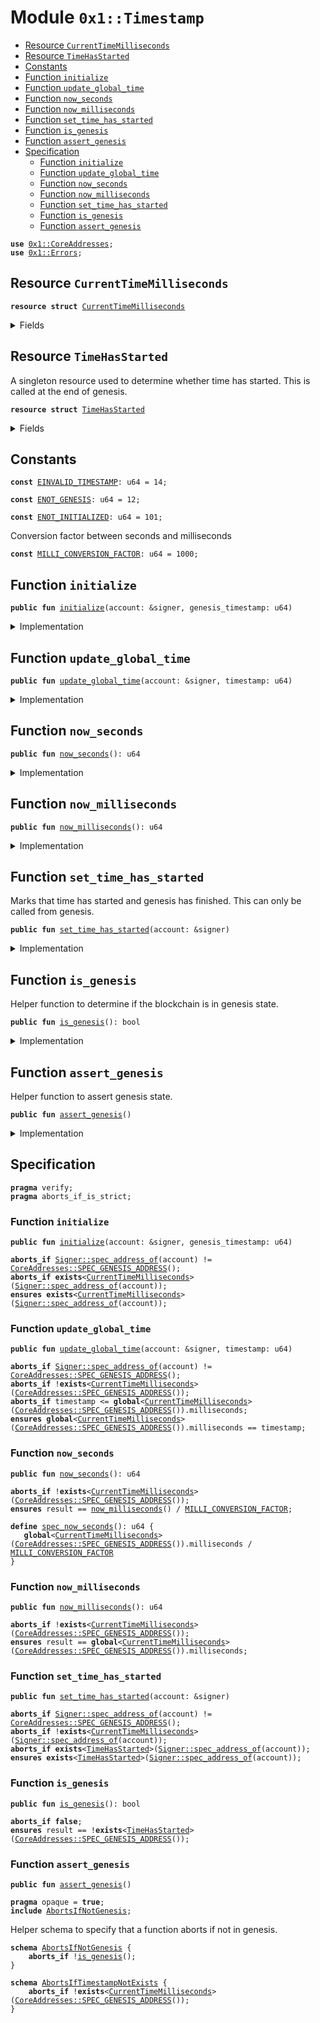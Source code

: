 
<a name="0x1_Timestamp"></a>

# Module `0x1::Timestamp`



-  [Resource `CurrentTimeMilliseconds`](#0x1_Timestamp_CurrentTimeMilliseconds)
-  [Resource `TimeHasStarted`](#0x1_Timestamp_TimeHasStarted)
-  [Constants](#@Constants_0)
-  [Function `initialize`](#0x1_Timestamp_initialize)
-  [Function `update_global_time`](#0x1_Timestamp_update_global_time)
-  [Function `now_seconds`](#0x1_Timestamp_now_seconds)
-  [Function `now_milliseconds`](#0x1_Timestamp_now_milliseconds)
-  [Function `set_time_has_started`](#0x1_Timestamp_set_time_has_started)
-  [Function `is_genesis`](#0x1_Timestamp_is_genesis)
-  [Function `assert_genesis`](#0x1_Timestamp_assert_genesis)
-  [Specification](#@Specification_1)
    -  [Function `initialize`](#@Specification_1_initialize)
    -  [Function `update_global_time`](#@Specification_1_update_global_time)
    -  [Function `now_seconds`](#@Specification_1_now_seconds)
    -  [Function `now_milliseconds`](#@Specification_1_now_milliseconds)
    -  [Function `set_time_has_started`](#@Specification_1_set_time_has_started)
    -  [Function `is_genesis`](#@Specification_1_is_genesis)
    -  [Function `assert_genesis`](#@Specification_1_assert_genesis)


<pre><code><b>use</b> <a href="CoreAddresses.md#0x1_CoreAddresses">0x1::CoreAddresses</a>;
<b>use</b> <a href="Errors.md#0x1_Errors">0x1::Errors</a>;
</code></pre>



<a name="0x1_Timestamp_CurrentTimeMilliseconds"></a>

## Resource `CurrentTimeMilliseconds`



<pre><code><b>resource</b> <b>struct</b> <a href="Timestamp.md#0x1_Timestamp_CurrentTimeMilliseconds">CurrentTimeMilliseconds</a>
</code></pre>



<details>
<summary>Fields</summary>


<dl>
<dt>
<code>milliseconds: u64</code>
</dt>
<dd>

</dd>
</dl>


</details>

<a name="0x1_Timestamp_TimeHasStarted"></a>

## Resource `TimeHasStarted`

A singleton resource used to determine whether time has started. This
is called at the end of genesis.


<pre><code><b>resource</b> <b>struct</b> <a href="Timestamp.md#0x1_Timestamp_TimeHasStarted">TimeHasStarted</a>
</code></pre>



<details>
<summary>Fields</summary>


<dl>
<dt>
<code>dummy_field: bool</code>
</dt>
<dd>

</dd>
</dl>


</details>

<a name="@Constants_0"></a>

## Constants


<a name="0x1_Timestamp_EINVALID_TIMESTAMP"></a>



<pre><code><b>const</b> <a href="Timestamp.md#0x1_Timestamp_EINVALID_TIMESTAMP">EINVALID_TIMESTAMP</a>: u64 = 14;
</code></pre>



<a name="0x1_Timestamp_ENOT_GENESIS"></a>



<pre><code><b>const</b> <a href="Timestamp.md#0x1_Timestamp_ENOT_GENESIS">ENOT_GENESIS</a>: u64 = 12;
</code></pre>



<a name="0x1_Timestamp_ENOT_INITIALIZED"></a>



<pre><code><b>const</b> <a href="Timestamp.md#0x1_Timestamp_ENOT_INITIALIZED">ENOT_INITIALIZED</a>: u64 = 101;
</code></pre>



<a name="0x1_Timestamp_MILLI_CONVERSION_FACTOR"></a>

Conversion factor between seconds and milliseconds


<pre><code><b>const</b> <a href="Timestamp.md#0x1_Timestamp_MILLI_CONVERSION_FACTOR">MILLI_CONVERSION_FACTOR</a>: u64 = 1000;
</code></pre>



<a name="0x1_Timestamp_initialize"></a>

## Function `initialize`



<pre><code><b>public</b> <b>fun</b> <a href="Timestamp.md#0x1_Timestamp_initialize">initialize</a>(account: &signer, genesis_timestamp: u64)
</code></pre>



<details>
<summary>Implementation</summary>


<pre><code><b>public</b> <b>fun</b> <a href="Timestamp.md#0x1_Timestamp_initialize">initialize</a>(account: &signer, genesis_timestamp: u64) {
    // Only callable by the Genesis address
    <a href="CoreAddresses.md#0x1_CoreAddresses_assert_genesis_address">CoreAddresses::assert_genesis_address</a>(account);
    <b>let</b> milli_timer = <a href="Timestamp.md#0x1_Timestamp_CurrentTimeMilliseconds">CurrentTimeMilliseconds</a> {milliseconds: genesis_timestamp};
    move_to&lt;<a href="Timestamp.md#0x1_Timestamp_CurrentTimeMilliseconds">CurrentTimeMilliseconds</a>&gt;(account, milli_timer);
}
</code></pre>



</details>

<a name="0x1_Timestamp_update_global_time"></a>

## Function `update_global_time`



<pre><code><b>public</b> <b>fun</b> <a href="Timestamp.md#0x1_Timestamp_update_global_time">update_global_time</a>(account: &signer, timestamp: u64)
</code></pre>



<details>
<summary>Implementation</summary>


<pre><code><b>public</b> <b>fun</b> <a href="Timestamp.md#0x1_Timestamp_update_global_time">update_global_time</a>(account: &signer, timestamp: u64) <b>acquires</b> <a href="Timestamp.md#0x1_Timestamp_CurrentTimeMilliseconds">CurrentTimeMilliseconds</a> {
    <a href="CoreAddresses.md#0x1_CoreAddresses_assert_genesis_address">CoreAddresses::assert_genesis_address</a>(account);
    //Do not <b>update</b> time before time start.
    <b>let</b> global_milli_timer = borrow_global_mut&lt;<a href="Timestamp.md#0x1_Timestamp_CurrentTimeMilliseconds">CurrentTimeMilliseconds</a>&gt;(<a href="CoreAddresses.md#0x1_CoreAddresses_GENESIS_ADDRESS">CoreAddresses::GENESIS_ADDRESS</a>());
    <b>assert</b>(timestamp &gt; global_milli_timer.milliseconds, <a href="Errors.md#0x1_Errors_invalid_argument">Errors::invalid_argument</a>(<a href="Timestamp.md#0x1_Timestamp_EINVALID_TIMESTAMP">EINVALID_TIMESTAMP</a>));
    global_milli_timer.milliseconds = timestamp;
}
</code></pre>



</details>

<a name="0x1_Timestamp_now_seconds"></a>

## Function `now_seconds`



<pre><code><b>public</b> <b>fun</b> <a href="Timestamp.md#0x1_Timestamp_now_seconds">now_seconds</a>(): u64
</code></pre>



<details>
<summary>Implementation</summary>


<pre><code><b>public</b> <b>fun</b> <a href="Timestamp.md#0x1_Timestamp_now_seconds">now_seconds</a>(): u64 <b>acquires</b> <a href="Timestamp.md#0x1_Timestamp_CurrentTimeMilliseconds">CurrentTimeMilliseconds</a> {
    <a href="Timestamp.md#0x1_Timestamp_now_milliseconds">now_milliseconds</a>() / <a href="Timestamp.md#0x1_Timestamp_MILLI_CONVERSION_FACTOR">MILLI_CONVERSION_FACTOR</a>
}
</code></pre>



</details>

<a name="0x1_Timestamp_now_milliseconds"></a>

## Function `now_milliseconds`



<pre><code><b>public</b> <b>fun</b> <a href="Timestamp.md#0x1_Timestamp_now_milliseconds">now_milliseconds</a>(): u64
</code></pre>



<details>
<summary>Implementation</summary>


<pre><code><b>public</b> <b>fun</b> <a href="Timestamp.md#0x1_Timestamp_now_milliseconds">now_milliseconds</a>(): u64 <b>acquires</b> <a href="Timestamp.md#0x1_Timestamp_CurrentTimeMilliseconds">CurrentTimeMilliseconds</a> {
    borrow_global&lt;<a href="Timestamp.md#0x1_Timestamp_CurrentTimeMilliseconds">CurrentTimeMilliseconds</a>&gt;(<a href="CoreAddresses.md#0x1_CoreAddresses_GENESIS_ADDRESS">CoreAddresses::GENESIS_ADDRESS</a>()).milliseconds
}
</code></pre>



</details>

<a name="0x1_Timestamp_set_time_has_started"></a>

## Function `set_time_has_started`

Marks that time has started and genesis has finished. This can only be called from genesis.


<pre><code><b>public</b> <b>fun</b> <a href="Timestamp.md#0x1_Timestamp_set_time_has_started">set_time_has_started</a>(account: &signer)
</code></pre>



<details>
<summary>Implementation</summary>


<pre><code><b>public</b> <b>fun</b> <a href="Timestamp.md#0x1_Timestamp_set_time_has_started">set_time_has_started</a>(account: &signer) {
    <a href="CoreAddresses.md#0x1_CoreAddresses_assert_genesis_address">CoreAddresses::assert_genesis_address</a>(account);

    // Current time must have been initialized.
    <b>assert</b>(
        <b>exists</b>&lt;<a href="Timestamp.md#0x1_Timestamp_CurrentTimeMilliseconds">CurrentTimeMilliseconds</a>&gt;(<a href="CoreAddresses.md#0x1_CoreAddresses_GENESIS_ADDRESS">CoreAddresses::GENESIS_ADDRESS</a>()),
        <a href="Errors.md#0x1_Errors_invalid_state">Errors::invalid_state</a>(<a href="Timestamp.md#0x1_Timestamp_ENOT_INITIALIZED">ENOT_INITIALIZED</a>)
    );
    move_to(account, <a href="Timestamp.md#0x1_Timestamp_TimeHasStarted">TimeHasStarted</a>{});
}
</code></pre>



</details>

<a name="0x1_Timestamp_is_genesis"></a>

## Function `is_genesis`

Helper function to determine if the blockchain is in genesis state.


<pre><code><b>public</b> <b>fun</b> <a href="Timestamp.md#0x1_Timestamp_is_genesis">is_genesis</a>(): bool
</code></pre>



<details>
<summary>Implementation</summary>


<pre><code><b>public</b> <b>fun</b> <a href="Timestamp.md#0x1_Timestamp_is_genesis">is_genesis</a>(): bool {
    !<b>exists</b>&lt;<a href="Timestamp.md#0x1_Timestamp_TimeHasStarted">TimeHasStarted</a>&gt;(<a href="CoreAddresses.md#0x1_CoreAddresses_GENESIS_ADDRESS">CoreAddresses::GENESIS_ADDRESS</a>())
}
</code></pre>



</details>

<a name="0x1_Timestamp_assert_genesis"></a>

## Function `assert_genesis`

Helper function to assert genesis state.


<pre><code><b>public</b> <b>fun</b> <a href="Timestamp.md#0x1_Timestamp_assert_genesis">assert_genesis</a>()
</code></pre>



<details>
<summary>Implementation</summary>


<pre><code><b>public</b> <b>fun</b> <a href="Timestamp.md#0x1_Timestamp_assert_genesis">assert_genesis</a>() {
    <b>assert</b>(<a href="Timestamp.md#0x1_Timestamp_is_genesis">is_genesis</a>(), <a href="Errors.md#0x1_Errors_invalid_state">Errors::invalid_state</a>(<a href="Timestamp.md#0x1_Timestamp_ENOT_GENESIS">ENOT_GENESIS</a>));
}
</code></pre>



</details>

<a name="@Specification_1"></a>

## Specification



<pre><code><b>pragma</b> verify;
<b>pragma</b> aborts_if_is_strict;
</code></pre>



<a name="@Specification_1_initialize"></a>

### Function `initialize`


<pre><code><b>public</b> <b>fun</b> <a href="Timestamp.md#0x1_Timestamp_initialize">initialize</a>(account: &signer, genesis_timestamp: u64)
</code></pre>




<pre><code><b>aborts_if</b> <a href="Signer.md#0x1_Signer_spec_address_of">Signer::spec_address_of</a>(account) != <a href="CoreAddresses.md#0x1_CoreAddresses_SPEC_GENESIS_ADDRESS">CoreAddresses::SPEC_GENESIS_ADDRESS</a>();
<b>aborts_if</b> <b>exists</b>&lt;<a href="Timestamp.md#0x1_Timestamp_CurrentTimeMilliseconds">CurrentTimeMilliseconds</a>&gt;(<a href="Signer.md#0x1_Signer_spec_address_of">Signer::spec_address_of</a>(account));
<b>ensures</b> <b>exists</b>&lt;<a href="Timestamp.md#0x1_Timestamp_CurrentTimeMilliseconds">CurrentTimeMilliseconds</a>&gt;(<a href="Signer.md#0x1_Signer_spec_address_of">Signer::spec_address_of</a>(account));
</code></pre>



<a name="@Specification_1_update_global_time"></a>

### Function `update_global_time`


<pre><code><b>public</b> <b>fun</b> <a href="Timestamp.md#0x1_Timestamp_update_global_time">update_global_time</a>(account: &signer, timestamp: u64)
</code></pre>




<pre><code><b>aborts_if</b> <a href="Signer.md#0x1_Signer_spec_address_of">Signer::spec_address_of</a>(account) != <a href="CoreAddresses.md#0x1_CoreAddresses_SPEC_GENESIS_ADDRESS">CoreAddresses::SPEC_GENESIS_ADDRESS</a>();
<b>aborts_if</b> !<b>exists</b>&lt;<a href="Timestamp.md#0x1_Timestamp_CurrentTimeMilliseconds">CurrentTimeMilliseconds</a>&gt;(<a href="CoreAddresses.md#0x1_CoreAddresses_SPEC_GENESIS_ADDRESS">CoreAddresses::SPEC_GENESIS_ADDRESS</a>());
<b>aborts_if</b> timestamp &lt;= <b>global</b>&lt;<a href="Timestamp.md#0x1_Timestamp_CurrentTimeMilliseconds">CurrentTimeMilliseconds</a>&gt;(<a href="CoreAddresses.md#0x1_CoreAddresses_SPEC_GENESIS_ADDRESS">CoreAddresses::SPEC_GENESIS_ADDRESS</a>()).milliseconds;
<b>ensures</b> <b>global</b>&lt;<a href="Timestamp.md#0x1_Timestamp_CurrentTimeMilliseconds">CurrentTimeMilliseconds</a>&gt;(<a href="CoreAddresses.md#0x1_CoreAddresses_SPEC_GENESIS_ADDRESS">CoreAddresses::SPEC_GENESIS_ADDRESS</a>()).milliseconds == timestamp;
</code></pre>



<a name="@Specification_1_now_seconds"></a>

### Function `now_seconds`


<pre><code><b>public</b> <b>fun</b> <a href="Timestamp.md#0x1_Timestamp_now_seconds">now_seconds</a>(): u64
</code></pre>




<pre><code><b>aborts_if</b> !<b>exists</b>&lt;<a href="Timestamp.md#0x1_Timestamp_CurrentTimeMilliseconds">CurrentTimeMilliseconds</a>&gt;(<a href="CoreAddresses.md#0x1_CoreAddresses_SPEC_GENESIS_ADDRESS">CoreAddresses::SPEC_GENESIS_ADDRESS</a>());
<b>ensures</b> result == <a href="Timestamp.md#0x1_Timestamp_now_milliseconds">now_milliseconds</a>() / <a href="Timestamp.md#0x1_Timestamp_MILLI_CONVERSION_FACTOR">MILLI_CONVERSION_FACTOR</a>;
</code></pre>




<a name="0x1_Timestamp_spec_now_seconds"></a>


<pre><code><b>define</b> <a href="Timestamp.md#0x1_Timestamp_spec_now_seconds">spec_now_seconds</a>(): u64 {
   <b>global</b>&lt;<a href="Timestamp.md#0x1_Timestamp_CurrentTimeMilliseconds">CurrentTimeMilliseconds</a>&gt;(<a href="CoreAddresses.md#0x1_CoreAddresses_SPEC_GENESIS_ADDRESS">CoreAddresses::SPEC_GENESIS_ADDRESS</a>()).milliseconds / <a href="Timestamp.md#0x1_Timestamp_MILLI_CONVERSION_FACTOR">MILLI_CONVERSION_FACTOR</a>
}
</code></pre>



<a name="@Specification_1_now_milliseconds"></a>

### Function `now_milliseconds`


<pre><code><b>public</b> <b>fun</b> <a href="Timestamp.md#0x1_Timestamp_now_milliseconds">now_milliseconds</a>(): u64
</code></pre>




<pre><code><b>aborts_if</b> !<b>exists</b>&lt;<a href="Timestamp.md#0x1_Timestamp_CurrentTimeMilliseconds">CurrentTimeMilliseconds</a>&gt;(<a href="CoreAddresses.md#0x1_CoreAddresses_SPEC_GENESIS_ADDRESS">CoreAddresses::SPEC_GENESIS_ADDRESS</a>());
<b>ensures</b> result == <b>global</b>&lt;<a href="Timestamp.md#0x1_Timestamp_CurrentTimeMilliseconds">CurrentTimeMilliseconds</a>&gt;(<a href="CoreAddresses.md#0x1_CoreAddresses_SPEC_GENESIS_ADDRESS">CoreAddresses::SPEC_GENESIS_ADDRESS</a>()).milliseconds;
</code></pre>



<a name="@Specification_1_set_time_has_started"></a>

### Function `set_time_has_started`


<pre><code><b>public</b> <b>fun</b> <a href="Timestamp.md#0x1_Timestamp_set_time_has_started">set_time_has_started</a>(account: &signer)
</code></pre>




<pre><code><b>aborts_if</b> <a href="Signer.md#0x1_Signer_spec_address_of">Signer::spec_address_of</a>(account) != <a href="CoreAddresses.md#0x1_CoreAddresses_SPEC_GENESIS_ADDRESS">CoreAddresses::SPEC_GENESIS_ADDRESS</a>();
<b>aborts_if</b> !<b>exists</b>&lt;<a href="Timestamp.md#0x1_Timestamp_CurrentTimeMilliseconds">CurrentTimeMilliseconds</a>&gt;(<a href="Signer.md#0x1_Signer_spec_address_of">Signer::spec_address_of</a>(account));
<b>aborts_if</b> <b>exists</b>&lt;<a href="Timestamp.md#0x1_Timestamp_TimeHasStarted">TimeHasStarted</a>&gt;(<a href="Signer.md#0x1_Signer_spec_address_of">Signer::spec_address_of</a>(account));
<b>ensures</b> <b>exists</b>&lt;<a href="Timestamp.md#0x1_Timestamp_TimeHasStarted">TimeHasStarted</a>&gt;(<a href="Signer.md#0x1_Signer_spec_address_of">Signer::spec_address_of</a>(account));
</code></pre>



<a name="@Specification_1_is_genesis"></a>

### Function `is_genesis`


<pre><code><b>public</b> <b>fun</b> <a href="Timestamp.md#0x1_Timestamp_is_genesis">is_genesis</a>(): bool
</code></pre>




<pre><code><b>aborts_if</b> <b>false</b>;
<b>ensures</b> result == !<b>exists</b>&lt;<a href="Timestamp.md#0x1_Timestamp_TimeHasStarted">TimeHasStarted</a>&gt;(<a href="CoreAddresses.md#0x1_CoreAddresses_SPEC_GENESIS_ADDRESS">CoreAddresses::SPEC_GENESIS_ADDRESS</a>());
</code></pre>



<a name="@Specification_1_assert_genesis"></a>

### Function `assert_genesis`


<pre><code><b>public</b> <b>fun</b> <a href="Timestamp.md#0x1_Timestamp_assert_genesis">assert_genesis</a>()
</code></pre>




<pre><code><b>pragma</b> opaque = <b>true</b>;
<b>include</b> <a href="Timestamp.md#0x1_Timestamp_AbortsIfNotGenesis">AbortsIfNotGenesis</a>;
</code></pre>


Helper schema to specify that a function aborts if not in genesis.


<a name="0x1_Timestamp_AbortsIfNotGenesis"></a>


<pre><code><b>schema</b> <a href="Timestamp.md#0x1_Timestamp_AbortsIfNotGenesis">AbortsIfNotGenesis</a> {
    <b>aborts_if</b> !<a href="Timestamp.md#0x1_Timestamp_is_genesis">is_genesis</a>();
}
</code></pre>




<a name="0x1_Timestamp_AbortsIfTimestampNotExists"></a>


<pre><code><b>schema</b> <a href="Timestamp.md#0x1_Timestamp_AbortsIfTimestampNotExists">AbortsIfTimestampNotExists</a> {
    <b>aborts_if</b> !<b>exists</b>&lt;<a href="Timestamp.md#0x1_Timestamp_CurrentTimeMilliseconds">CurrentTimeMilliseconds</a>&gt;(<a href="CoreAddresses.md#0x1_CoreAddresses_SPEC_GENESIS_ADDRESS">CoreAddresses::SPEC_GENESIS_ADDRESS</a>());
}
</code></pre>
